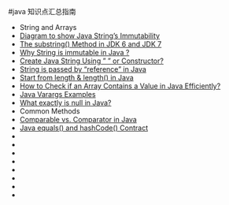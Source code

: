 #java 知识点汇总指南

- String and Arrays
 - [Diagram to show Java String’s Immutability](diagram_to_show_Java_String’s_Immutability.md)
 - [The substring() Method in JDK 6 and JDK 7](the_substring()_Method_in_JDK_6_and_JDK_7.md)
 - [Why String is immutable in Java ?](why_String_is_immutable_in_Java.md)
 - [Create Java String Using ” ” or Constructor?](create_Java_String_Using_”_”_or_Constructor.md)
 - [String is passed by “reference” in Java](string_is_passed_by_“reference”_in_Java.md)
 - [Start from length & length() in Java](start_from_length_&_length()_in_Java.md)
 - [How to Check if an Array Contains a Value in Java Efficiently?](how_to_Check_if_an_Array_Contains_a_Value_in_Java_Efficiently.md)
 - [Java Varargs Examples](java_Varargs_Examples.md)
 - [What exactly is null in Java?](what_exactly_is_null_in_Java.md)
- Common Methods
 - [Comparable vs. Comparator in Java](comparable_vs._Comparator_in_Java.md)
 - [Java equals() and hashCode() Contract](java_equals()_and_hashCode()_Contract.md)
 - []()
 - []()
 - []()
 - []()
 - []()
 - []()
 - []()
 - []()